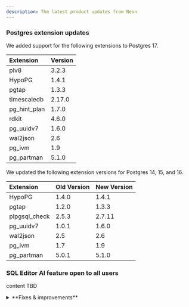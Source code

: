 ```yaml
---
description: The latest product updates from Neon
---
```


### Postgres extension updates

We added support for the following extensions to Postgres 17.

| Extension    | Version   |
| :----------- | :-------- |
| plv8         | 3.2.3     |
| HypoPG       | 1.4.1     |
| pgtap        | 1.3.3     |
| timescaledb  | 2.17.0    |
| pg_hint_plan | 1.7.0     |
| rdkit        | 4.6.0     |
| pg_uuidv7    | 1.6.0     |
| wal2json     | 2.6       |
| pg_ivm       | 1.9       |
| pg_partman   | 5.1.0     |

We updated the following extension versions for Postgres 14, 15, and 16.

| Extension         | Old Version | New Version |
| :---------------- | :---------- | :---------- |
| HypoPG            | 1.4.0       | 1.4.1       |
| pgtap             | 1.2.0       | 1.3.3       |
| plpgsql_check     | 2.5.3       | 2.7.11      |
| pg_uuidv7         | 1.0.1       | 1.6.0       |
| wal2json          | 2.5         | 2.6         |
| pg_ivm            | 1.7         | 1.9         |
| pg_partman        | 5.0.1       | 5.1.0       |

### SQL Editor AI feature open to all users

content TBD


<details>

<summary>**Fixes & improvements**</summary>

- **Contact support form improvements**:
  - You can now attach files along with your problem description when requesting help from Neon support. File size limit is 50 MB and we support the following file types:
    - PDF (. pdf)
    - PNG (. png)
    - JPEG (. jpeg)
    - GIF (. gif)
    - Text (. txt)

- **SQL Editor AI features are now open to everyone**:

- **Neon Console enhancements**:

- **Neon API change**:
  - Added `state_changed_at` field for branches. When getting branch details, the response now returns a state_changed_at field, showing the timestamp (UTC) when the branch's `current_state` first started.

</details>
